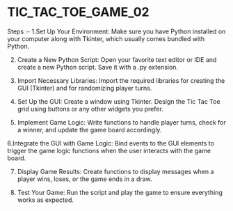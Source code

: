 # TIC_TAC_TOE_GAME_02
Steps :- 
1.Set Up Your Environment: Make sure you have Python installed on your computer along with Tkinter, which usually comes bundled with Python.

2. Create a New Python Script: Open your favorite text editor or IDE and create a new Python script. Save it with a .py extension.

3. Import Necessary Libraries: Import the required libraries for creating the GUI (Tkinter) and for randomizing player turns.

4. Set Up the GUI: Create a window using Tkinter. Design the Tic Tac Toe grid using buttons or any other widgets you prefer.

5. Implement Game Logic: Write functions to handle player turns, check for a winner, and update the game board accordingly.

6.Integrate the GUI with Game Logic: Bind events to the GUI elements to trigger the game logic functions when the user interacts with the game board.

7. Display Game Results: Create functions to display messages when a player wins, loses, or the game ends in a draw.

8. Test Your Game: Run the script and play the game to ensure everything works as expected.
